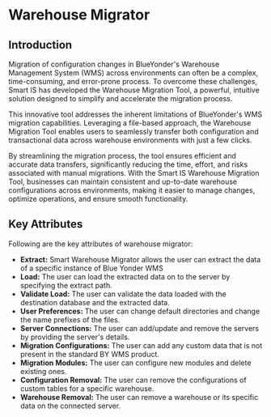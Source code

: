 # Warehouse Migrator

## Introduction

Migration of configuration changes in BlueYonder's Warehouse Management System (WMS) across environments can often be a complex, time-consuming, and error-prone process. To overcome these challenges, Smart IS has developed the Warehouse Migration Tool, a powerful, intuitive solution designed to simplify and accelerate the migration process.

This innovative tool addresses the inherent limitations of BlueYonder's WMS migration capabilities. Leveraging a file-based approach, the Warehouse Migration Tool enables users to seamlessly transfer both configuration and transactional data across warehouse environments with just a few clicks.

By streamlining the migration process, the tool ensures efficient and accurate data transfers, significantly reducing the time, effort, and risks associated with manual migrations. With the Smart IS Warehouse Migration Tool, businesses can maintain consistent and up-to-date warehouse configurations across environments, making it easier to manage changes, optimize operations, and ensure smooth functionality.

## Key Attributes

Following are the key attributes of warehouse migrator:

- **Extract:** Smart Warehouse Migrator allows the user can extract the data of a specific instance of Blue Yonder WMS
- **Load:** The user can load the extracted data on to the server by specifying the extract path.
- **Validate Load:** The user can validate the data loaded with the destination database and the extracted data.
- **User Preferences:** The user can change default directories and change the name prefixes of the files.
- **Server Connections:** The user can add/update and remove the servers by providing the server's details.
- **Migration Configurations:** The user can add any custom data that is not present in the standard BY WMS product.
- **Migration Modules:** The user can configure new modules and delete existing ones. 
- **Configuration Removal:** The user can remove the configurations of custom tables for a specific warehouse.
- **Warehouse Removal:** The user can remove a warehouse or its specific data on the connected server. 

